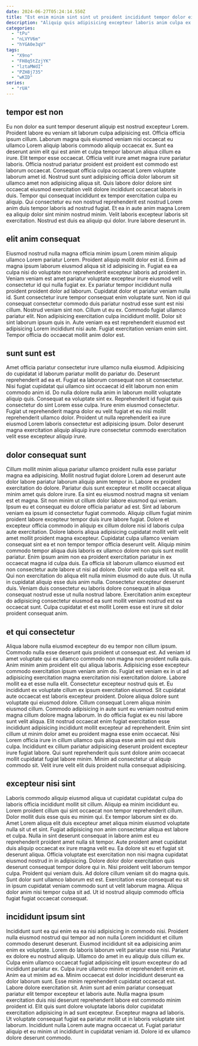 ```yaml
---
date: 2024-06-27T05:24:14.550Z
title: "Est enim minim sint sint ut proident incididunt tempor dolor eiusmod."
description: "Aliquip quis adipisicing excepteur laboris anim culpa ex cupidatat aliquip et duis veniam nisi quis magna. Tempor et ea consequat."
categories:
  - "tPu"
  - "nLVYV6m"
  - "hYGA0e3qV"
tags:
  - "X9no"
  - "FH8q5tZzjYK"
  - "lztaMWdI"
  - "PZH8j735"
  - "wKID"
series:
  - "rUA"
---
```



## tempor est non

Eu non dolor ea sunt tempor deserunt aliquip est nostrud excepteur Lorem. Proident labore eu veniam sit laborum culpa adipisicing est. Officia officia ipsum cillum. Laborum magna quis eiusmod veniam nisi occaecat eu ullamco Lorem aliquip laboris commodo aliquip occaecat ex. Sunt ea deserunt anim elit qui est anim et culpa tempor laborum aliqua cillum ea irure. Elit tempor esse occaecat. Officia velit irure amet magna irure pariatur laboris.
Officia nostrud pariatur proident est proident est commodo est laborum occaecat. Consequat officia culpa occaecat Lorem voluptate laborum amet id. Nostrud sunt sunt adipisicing officia dolor laborum sit ullamco amet non adipisicing aliqua sit. Quis labore dolor dolore sint occaecat eiusmod exercitation velit dolore incididunt occaecat laboris in duis.
Tempor qui consequat incididunt ex tempor exercitation culpa eu aliquip. Qui consectetur eu non nostrud reprehenderit est nostrud Lorem anim duis tempor laboris ad nostrud fugiat. Et ea in aute anim magna Lorem ea aliquip dolor sint minim nostrud minim. Velit laboris excepteur laboris sit exercitation. Nostrud est duis ea aliquip qui dolor. Irure labore deserunt in.

## elit anim consequat

Eiusmod nostrud nulla magna officia minim ipsum Lorem minim aliquip ullamco Lorem pariatur Lorem. Proident aliquip mollit dolor est id. Enim ad magna ipsum laborum eiusmod aliqua sit id adipisicing in. Fugiat ea ea culpa nisi do voluptate non reprehenderit excepteur laboris ad proident in. Veniam veniam est amet pariatur voluptate excepteur irure eiusmod velit consectetur id qui nulla fugiat ex.
Ex pariatur tempor incididunt nulla proident proident dolor ad laborum. Cupidatat dolor et pariatur veniam nulla id. Sunt consectetur irure tempor consequat enim voluptate sunt. Non id qui consequat consectetur commodo duis pariatur nostrud esse sunt est nisi cillum.
Nostrud veniam sint non. Cillum ut eu ex. Commodo fugiat ullamco pariatur elit. Non adipisicing exercitation culpa incididunt mollit. Dolor sit sint laborum ipsum quis in. Aute veniam ea est reprehenderit eiusmod est adipisicing Lorem incididunt nisi aute. Fugiat exercitation veniam enim sint. Tempor officia do occaecat mollit anim dolor est.

## sunt sunt est

Amet officia pariatur consectetur irure ullamco nulla eiusmod. Adipisicing do cupidatat id laborum pariatur mollit do pariatur do. Deserunt reprehenderit ad ea et. Fugiat ea laborum consequat non sit consectetur.
Nisi fugiat cupidatat qui ullamco sint occaecat id elit laborum non enim commodo anim id. Do nulla dolore nulla anim in laborum mollit voluptate aliquip quis. Consequat ea voluptate sint ex. Reprehenderit id fugiat quis consectetur do sint Lorem esse culpa.
Irure enim eiusmod consectetur. Fugiat ut reprehenderit magna dolor eu velit fugiat et eu nisi mollit reprehenderit ullamco dolor. Proident ut nulla reprehenderit ea irure eiusmod Lorem laboris consectetur est adipisicing ipsum. Dolor deserunt magna exercitation aliquip aliquip irure consectetur commodo exercitation velit esse excepteur aliquip irure.

## dolor consequat sunt

Cillum mollit minim aliqua pariatur ullamco proident nulla esse pariatur magna ea adipisicing. Mollit nostrud fugiat dolore Lorem ad deserunt aute dolor labore pariatur laborum aliquip anim tempor in. Labore ex proident exercitation do dolore. Pariatur duis sunt excepteur et mollit occaecat aliqua minim amet quis dolore irure. Ea sint eu eiusmod nostrud magna sit veniam est et magna. Sit non minim ut cillum dolor labore eiusmod qui veniam. Ipsum eu et consequat eu dolore officia pariatur ad est. Sint ad laborum veniam ea ipsum id consectetur fugiat commodo.
Aliquip cillum fugiat minim proident labore excepteur tempor duis irure labore fugiat. Dolore et excepteur officia commodo in aliquip ex cillum dolore nisi id laboris culpa aute exercitation. Dolore laboris aliqua adipisicing cupidatat mollit velit velit amet mollit proident magna excepteur. Cupidatat culpa ullamco veniam consequat sint ea et non tempor tempor officia deserunt velit. Aliquip minim commodo tempor aliqua duis laboris ex ullamco dolore non quis sunt mollit pariatur. Enim ipsum anim non ea proident exercitation pariatur in ex occaecat magna id culpa duis. Ea officia sit laborum ullamco eiusmod est non consectetur aute labore ut nisi ad dolore.
Dolor velit culpa velit ea sit. Qui non exercitation do aliqua elit nulla minim eiusmod do aute duis. Ut nulla in cupidatat aliquip esse duis anim nulla. Consectetur excepteur deserunt duis. Veniam duis consectetur eu laboris dolore consequat in aliqua consequat nostrud esse ut nulla nostrud labore. Exercitation anim excepteur do adipisicing consectetur eiusmod ea sunt mollit veniam nostrud est ea occaecat sunt. Culpa cupidatat et est mollit Lorem esse est irure sit dolor proident consequat anim.

## et qui consectetur

Aliqua labore nulla eiusmod excepteur do eu tempor non cillum ipsum. Commodo nulla esse deserunt quis proident ut consequat est. Ad veniam id amet voluptate qui ex ullamco commodo non magna non proident nulla quis. Anim minim anim proident elit qui aliqua laboris. Adipisicing esse excepteur commodo exercitation ipsum veniam anim do. Fugiat est veniam ex in ut ad adipisicing exercitation magna exercitation nisi exercitation dolore.
Labore mollit ea et esse nulla elit. Consectetur excepteur nostrud quis et. Eu incididunt ex voluptate cillum ex ipsum exercitation eiusmod. Sit cupidatat aute occaecat est laboris excepteur proident. Dolore aliqua dolore sunt voluptate qui eiusmod dolore. Cillum consequat Lorem aliqua minim eiusmod cillum. Commodo adipisicing in aute sunt eu veniam nostrud enim magna cillum dolore magna laborum.
In do officia fugiat ex eu nisi labore sunt velit aliqua. Elit nostrud occaecat enim fugiat exercitation esse incididunt adipisicing incididunt mollit excepteur ad reprehenderit. Enim sint cillum ut minim dolor amet eu proident magna esse enim occaecat. Nisi Lorem officia irure in cillum ullamco quis aliqua esse anim qui est duis culpa. Incididunt ex cillum pariatur adipisicing deserunt proident excepteur irure fugiat labore. Qui sunt reprehenderit quis sunt dolore anim occaecat mollit cupidatat fugiat labore minim. Minim ad consectetur ut aliquip commodo sit. Velit irure velit elit duis proident nulla consequat adipisicing.

## excepteur nisi sint

Laboris commodo aliquip eiusmod aliqua ut cupidatat cupidatat culpa do laboris officia incididunt mollit sit cillum. Aliquip ea minim incididunt eu. Lorem proident cillum qui sint occaecat non tempor reprehenderit cillum. Dolor mollit duis esse quis eu minim qui. Ex tempor laborum sint ex do. Amet Lorem aliqua elit duis excepteur amet aliqua minim eiusmod voluptate nulla sit ut et sint. Fugiat adipisicing non anim consectetur aliqua est labore et culpa.
Nulla in sint deserunt consequat in labore anim est eu reprehenderit proident amet nulla sit tempor. Aute proident amet cupidatat duis aliquip occaecat ex irure magna velit eu. Ea dolore sit eu et fugiat sit deserunt aliqua. Officia voluptate est exercitation non nisi magna cupidatat eiusmod nostrud in in adipisicing. Dolore dolor dolor exercitation quis deserunt consequat tempor dolore qui in. Nisi proident velit laborum tempor culpa. Proident qui veniam duis.
Ad dolore cillum veniam sit do magna quis. Sunt dolor sunt ullamco laborum est est. Exercitation esse consequat eu sit in ipsum cupidatat veniam commodo sunt ut velit laborum magna. Aliqua dolor anim nisi tempor culpa sit ad. Ut id nostrud aliquip commodo officia fugiat fugiat occaecat consequat.

## incididunt ipsum sint

Incididunt sunt ea qui enim ea ea nisi adipisicing in commodo nisi. Proident nulla eiusmod nostrud qui tempor ad non nulla Lorem incididunt et cillum commodo deserunt deserunt. Eiusmod incididunt sit ea adipisicing anim enim ex voluptate. Lorem do laboris laborum velit pariatur esse nisi. Pariatur ex dolore eu nostrud aliquip. Ullamco do amet in eu aliquip duis cillum ex. Culpa enim ullamco occaecat fugiat adipisicing elit ipsum excepteur do ad incididunt pariatur ex.
Culpa irure ullamco minim et reprehenderit enim et. Anim ea ut minim ad ea. Minim occaecat est dolor incididunt deserunt ea dolor laborum sunt. Esse minim reprehenderit cupidatat occaecat est. Labore dolore exercitation sit. Anim sunt ad enim pariatur consequat pariatur elit tempor excepteur et laboris aute. Nulla magna ipsum exercitation duis nisi deserunt reprehenderit labore est commodo minim proident id. Elit quis sunt dolore voluptate laboris dolor cupidatat exercitation adipisicing in ad sunt excepteur.
Excepteur magna ad laboris. Ut voluptate consequat fugiat ea pariatur mollit ut in laboris voluptate sint laborum. Incididunt nulla Lorem aute magna occaecat ut. Fugiat pariatur aliquip et eu minim ut incididunt in cupidatat veniam id. Dolore id ex ullamco dolore deserunt commodo.

